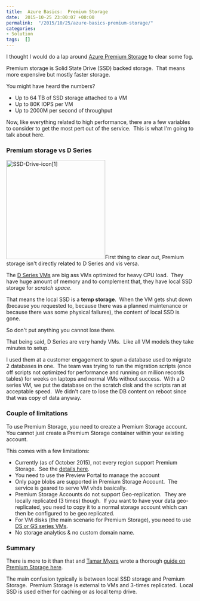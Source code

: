 ```yaml
---
title:  Azure Basics:  Premium Storage
date:  2015-10-25 23:00:07 +00:00
permalink:  "/2015/10/25/azure-basics-premium-storage/"
categories:
- Solution
tags:  []
---
```

I thought I would do a lap around <a href="https://azure.microsoft.com/en-us/services/storage/premium-storage/" target="_blank">Azure Premium Storage</a> to clear some fog.

Premium storage is Solid State Drive (SSD) backed storage.  That means more expensive but mostly faster storage.

You might have heard the numbers?
<ul>
	<li>Up to 64 TB of SSD storage attached to a VM</li>
	<li>Up to 80K IOPS per VM</li>
	<li>Up to 2000M per second of throughput</li>
</ul>
Now, like everything related to high performance, there are a few variables to consider to get the most pert out of the service.  This is what I'm going to talk about here.
<h3>Premium storage vs D Series</h3>
<a href="https://vincentlauzon.files.wordpress.com/2015/10/ssd-drive-icon1.png"><img class=" wp-image-1316 alignleft" src="https://vincentlauzon.files.wordpress.com/2015/10/ssd-drive-icon1.png" alt="SSD-Drive-icon[1]" width="265" height="265" /></a>First thing to clear out, Premium storage isn't directly related to D Series and vis versa.

The <a href="https://azure.microsoft.com/en-us/blog/new-d-series-virtual-machine-sizes/" target="_blank">D Series VMs</a> are big ass VMs optimized for heavy CPU load.  They have huge amount of memory and to complement that, they have local SSD storage for <em>scratch space</em>.

That means the local SSD is a <strong>temp storage</strong>.  When the VM gets shut down (because you requested to, because there was a planned maintenance or because there was some physical failures), the content of local SSD is gone.

So don't put anything you cannot lose there.

That being said, D Series are very handy VMs.  Like all VM models they take minutes to setup.

I used them at a customer engagement to spun a database used to migrate 2 databases in one.  The team was trying to run the migration scripts (once off scripts not optimized for performance and running on million records tables) for weeks on laptops and normal VMs without success.  With a D series VM, we put the database on the scratch disk and the scripts ran at acceptable speed.  We didn't care to lose the DB content on reboot since that was copy of data anyway.
<h3>Couple of limitations</h3>
To use Premium Storage, you need to create a Premium Storage account.  You cannot just create a Premium Storage container within your existing account.

This comes with a few limitations:
<ul>
	<li>Currently (as of October 2015), not every region support Premium Storage.  See the <a href="http://azure.microsoft.com/regions/#services" target="_blank">details here</a>.</li>
	<li>You need to use the Preview Portal to manage the account</li>
	<li>Only page blobs are supported in Premium Storage Account.  The service is geared to serve VM vhds basically.</li>
	<li>Premium Storage Accounts do not support Geo-replication.  They are locally replicated (3 times) though.  If you want to have your data geo-replicated, you need to copy it to a normal storage account which can then be configured to be geo replicated.</li>
	<li>For VM disks (the main scenario for Premium Storage), you need to use <a href="https://azure.microsoft.com/en-us/documentation/articles/virtual-machines-size-specs/" target="_blank">DS or GS series VMs</a>.</li>
	<li>No storage analytics &amp; no custom domain name.</li>
</ul>
<h3>Summary</h3>
There is more to it than that and <a href="https://github.com/tamram" target="_blank">Tamar Myers</a> wrote a thorough <a href="https://azure.microsoft.com/en-us/documentation/articles/storage-premium-storage-preview-portal/" target="_blank">guide on Premium Storage here</a>.

The main confusion typically is between local SSD storage and Premium Storage.  Premium Storage is external to VMs and 3-times replicated.  Local SSD is used either for caching or as local temp drive.